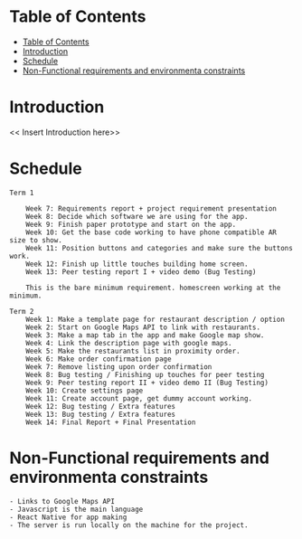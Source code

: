 # Table of Contents

- [Table of Contents](#table-of-contents)
- [Introduction](#introduction)
- [Schedule](#schedule)
- [Non-Functional requirements and environmenta constraints](#non-functional-requirements-and-environmenta-constraints)

# Introduction

<< Insert Introduction here>>

# Schedule

    Term 1

        Week 7: Requirements report + project requirement presentation
        Week 8: Decide which software we are using for the app. 
        Week 9: Finish paper prototype and start on the app.
        Week 10: Get the base code working to have phone compatible AR size to show.
        Week 11: Position buttons and categories and make sure the buttons work.
        Week 12: Finish up little touches building home screen.
        Week 13: Peer testing report I + video demo (Bug Testing)

        This is the bare minimum requirement. homescreen working at the minimum.

    Term 2
        Week 1: Make a template page for restaurant description / option 
        Week 2: Start on Google Maps API to link with restaurants.
        Week 3: Make a map tab in the app and make Google map show.
        Week 4: Link the description page with google maps.
        Week 5: Make the restaurants list in proximity order.
        Week 6: Make order confirmation page
        Week 7: Remove listing upon order confirmation 
        Week 8: Bug testing / Finishing up touches for peer testing
        Week 9: Peer testing report II + video demo II (Bug Testing)
        Week 10: Create settings page 
        Week 11: Create account page, get dummy account working.
        Week 12: Bug testing / Extra features
        Week 13: Bug testing / Extra features
        Week 14: Final Report + Final Presentation

# Non-Functional requirements and environmenta constraints

    - Links to Google Maps API
    - Javascript is the main language
    - React Native for app making
    - The server is run locally on the machine for the project.

